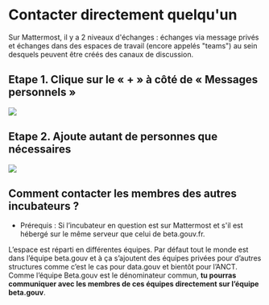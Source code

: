# Contacter directement quelqu'un

Sur Mattermost, il y a 2 niveaux d'échanges : échanges via message privés et échanges dans des espaces de travail (encore appelés "teams") au sein desquels peuvent être créés des canaux de discussion.

## Etape 1. Clique sur le « + » à côté de « Messages personnels »

![](https://lh4.googleusercontent.com/qOjgRzEgcYhc4WUvwR36JZb5Ot2JdtkaGq7wGY98iTIXGtUgvmxT5C6mta-qj74nIJdqGzvlWIYZiMPECGmG9bH4PiDA\_4W1qRoamBnQiQlR8XOgUnvKNnFvM7rLhWdG5N0em1UT)

## Etape 2. Ajoute autant de personnes que nécessaires

![](https://lh3.googleusercontent.com/-l2vr6nYQH-JbTmub5gSW1OF0ThcobrMG-PKXRNUa4ZMOjLoMcDBfryVK3YuaKh04IFCEmdukJ0LXIIEdhH1vPXBZCTDRKR\_BJ4OfSbvaCDBaJDB7CZLURrZmtqhh\_w3f459bKaz)

## **Comment contacter les membres des autres incubateurs ?**

* Prérequis : Si l’incubateur en question est sur Mattermost et s'il est hébergé sur le même serveur que celui de beta.gouv.fr.

L’espace est réparti en différentes équipes. Par défaut tout le monde est dans l’équipe beta.gouv et à ça s’ajoutent des équipes privées pour d’autres structures comme c’est le cas pour data.gouv et bientôt pour l’ANCT. Comme l’équipe Beta.gouv est le dénominateur commun, **tu pourras communiquer avec les membres de ces équipes directement sur l’équipe beta.gouv**.
